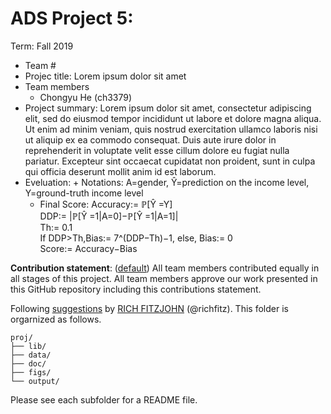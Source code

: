 # ADS Project 5: 

Term: Fall 2019

+ Team #
+ Projec title: Lorem ipsum dolor sit amet
+ Team members
	+ Chongyu He (ch3379)
+ Project summary: Lorem ipsum dolor sit amet, consectetur adipiscing elit, sed do eiusmod tempor incididunt ut labore et dolore magna aliqua. Ut enim ad minim veniam, quis nostrud exercitation ullamco laboris nisi ut aliquip ex ea commodo consequat. Duis aute irure dolor in reprehenderit in voluptate velit esse cillum dolore eu fugiat nulla pariatur. Excepteur sint occaecat cupidatat non proident, sunt in culpa qui officia deserunt mollit anim id est laborum.
+ Eveluation: 
        + Notations: A=gender, Ŷ=prediction on the income level, Y=ground-truth income level
	+ Final Score: Accuracy:= ℙ[Ŷ =Y]   
	               DDP:= |ℙ[Ŷ =1|A=0]−ℙ[Ŷ =1|A=1]|   
		       Th:= 0.1   
		       If DDP>Th,Bias:= 7^(DDP−Th)−1, else, Bias:= 0   
		       Score:= Accuracy−Bias   
	
**Contribution statement**: ([default](doc/a_note_on_contributions.md)) All team members contributed equally in all stages of this project. All team members approve our work presented in this GitHub repository including this contributions statement. 

Following [suggestions](http://nicercode.github.io/blog/2013-04-05-projects/) by [RICH FITZJOHN](http://nicercode.github.io/about/#Team) (@richfitz). This folder is orgarnized as follows.

```
proj/
├── lib/
├── data/
├── doc/
├── figs/
└── output/
```

Please see each subfolder for a README file.
